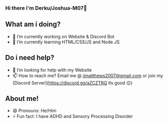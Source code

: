 ### Hi there i'm Derku/Joshua-M07👋

## What am i doing? 
- 🔭 I’m currently working on Website & Discord Bot
- 🌱 I’m currently learning HTML/CSS/JS and Node.JS

## Do i need help?
- 🤔 I’m looking for help with my Website
- 📫 How to reach me? Email me @ jjmatthews2007@gmail.com or join my [Discord Server](https://discord.gg/aZCZTRQ Its good 😉)

## About me!
- 😄 Pronouns: He/Him
- ⚡ Fun fact: I have ADHD and Sensory Processing Disorder
